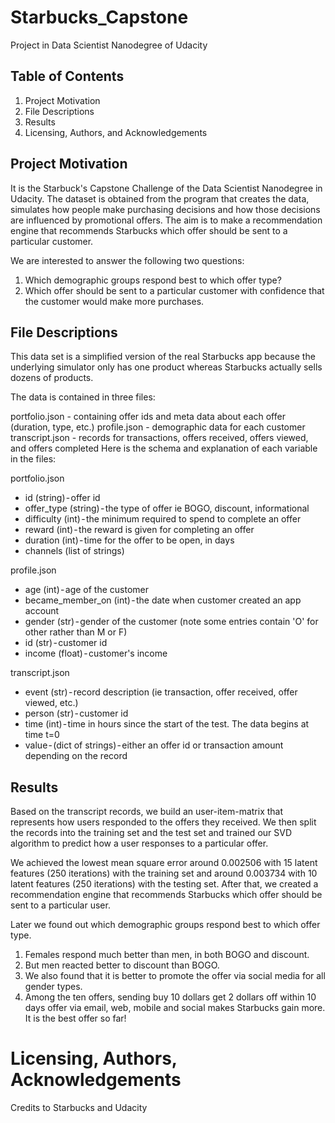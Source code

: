 # Starbucks_Capstone

Project in Data Scientist Nanodegree of Udacity

## Table of Contents
1. Project Motivation
2. File Descriptions
3. Results
4. Licensing, Authors, and Acknowledgements

## Project Motivation
It is the Starbuck's Capstone Challenge of the Data Scientist Nanodegree in Udacity. The dataset is obtained from the program that creates the data, simulates how people make purchasing decisions and how those decisions are influenced by promotional offers. The aim is to make a recommendation engine that recommends Starbucks which offer should be sent to a particular customer.

We are interested to answer the following two questions:

1. Which demographic groups respond best to which offer type?
1. Which offer should be sent to a particular customer with confidence that the customer would make more purchases.

## File Descriptions

This data set is a simplified version of the real Starbucks app because the underlying simulator only has one product whereas Starbucks actually sells dozens of products.

The data is contained in three files:

portfolio.json - containing offer ids and meta data about each offer (duration, type, etc.)
profile.json - demographic data for each customer
transcript.json - records for transactions, offers received, offers viewed, and offers completed
Here is the schema and explanation of each variable in the files:

portfolio.json

- id (string) - offer id
- offer_type (string) - the type of offer ie BOGO, discount, informational
- difficulty (int) - the minimum required to spend to complete an offer
- reward (int) - the reward is given for completing an offer
- duration (int) - time for the offer to be open, in days
- channels (list of strings)

profile.json

- age (int) - age of the customer
- became_member_on (int) - the date when customer created an app account
- gender (str) - gender of the customer (note some entries contain 'O' for other rather than M or F)
- id (str) - customer id
- income (float) - customer's income

transcript.json

- event (str) - record description (ie transaction, offer received, offer viewed, etc.)
- person (str) - customer id
- time (int) - time in hours since the start of the test. The data begins at time t=0
- value - (dict of strings) - either an offer id or transaction amount depending on the record

## Results
Based on the transcript records, we build an user-item-matrix that represents how users responded to the offers they received. 
We then split the records into the training set and the test set and trained our SVD algorithm to predict how a user responses to a particular offer.

We achieved the lowest mean square error around 0.002506 with 15 latent features (250 iterations) with the training set and around 0.003734 with 10 latent features (250 iterations) with the testing set. 
After that, we created a recommendation engine that recommends Starbucks which offer should be sent to a particular user.

Later we found out which demographic groups respond best to which offer type. 
1. Females respond much better than men, in both BOGO and discount. 
2. But men reacted better to discount than BOGO. 
3. We also found that it is better to promote the offer via social media for all gender types. 
4. Among the ten offers, sending buy 10 dollars get 2 dollars off within 10 days offer via email, web, mobile and social makes Starbucks gain more. It is the best offer so far!

# Licensing, Authors, Acknowledgements
Credits to Starbucks and Udacity
